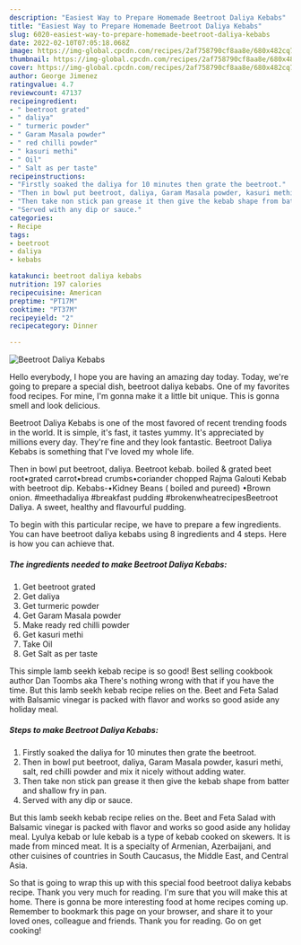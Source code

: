 ```yaml
---
description: "Easiest Way to Prepare Homemade Beetroot Daliya Kebabs"
title: "Easiest Way to Prepare Homemade Beetroot Daliya Kebabs"
slug: 6020-easiest-way-to-prepare-homemade-beetroot-daliya-kebabs
date: 2022-02-10T07:05:18.068Z
image: https://img-global.cpcdn.com/recipes/2af758790cf8aa8e/680x482cq70/beetroot-daliya-kebabs-recipe-main-photo.jpg
thumbnail: https://img-global.cpcdn.com/recipes/2af758790cf8aa8e/680x482cq70/beetroot-daliya-kebabs-recipe-main-photo.jpg
cover: https://img-global.cpcdn.com/recipes/2af758790cf8aa8e/680x482cq70/beetroot-daliya-kebabs-recipe-main-photo.jpg
author: George Jimenez
ratingvalue: 4.7
reviewcount: 47137
recipeingredient:
- " beetroot grated"
- " daliya"
- " turmeric powder"
- " Garam Masala powder"
- " red chilli powder"
- " kasuri methi"
- " Oil"
- " Salt as per taste"
recipeinstructions:
- "Firstly soaked the daliya for 10 minutes then grate the beetroot."
- "Then in bowl put beetroot, daliya, Garam Masala powder, kasuri methi, salt, red chilli powder and mix it nicely without adding water."
- "Then take non stick pan grease it then give the kebab shape from batter and shallow fry in pan."
- "Served with any dip or sauce."
categories:
- Recipe
tags:
- beetroot
- daliya
- kebabs

katakunci: beetroot daliya kebabs 
nutrition: 197 calories
recipecuisine: American
preptime: "PT17M"
cooktime: "PT37M"
recipeyield: "2"
recipecategory: Dinner

---
```



![Beetroot Daliya Kebabs](https://img-global.cpcdn.com/recipes/2af758790cf8aa8e/680x482cq70/beetroot-daliya-kebabs-recipe-main-photo.jpg)

Hello everybody, I hope you are having an amazing day today. Today, we're going to prepare a special dish, beetroot daliya kebabs. One of my favorites food recipes. For mine, I'm gonna make it a little bit unique. This is gonna smell and look delicious.

Beetroot Daliya Kebabs is one of the most favored of recent trending foods in the world. It is simple, it's fast, it tastes yummy. It's appreciated by millions every day. They're fine and they look fantastic. Beetroot Daliya Kebabs is something that I've loved my whole life.

Then in bowl put beetroot, daliya. Beetroot kebab. boiled &amp; grated beet root•grated carrot•bread crumbs•coriander chopped Rajma Galouti Kebab with beetroot dip. Kebabs-•Kidney Beans ( boiled and pureed) •Brown onion. #meethadaliya #breakfast pudding #brokenwheatrecipesBeetroot Daliya. A sweet, healthy and flavourful pudding.


To begin with this particular recipe, we have to prepare a few ingredients. You can have beetroot daliya kebabs using 8 ingredients and 4 steps. Here is how you can achieve that.

<!--inarticleads1-->

##### The ingredients needed to make Beetroot Daliya Kebabs:

1. Get  beetroot grated
1. Get  daliya
1. Get  turmeric powder
1. Get  Garam Masala powder
1. Make ready  red chilli powder
1. Get  kasuri methi
1. Take  Oil
1. Get  Salt as per taste


This simple lamb seekh kebab recipe is so good! Best selling cookbook author Dan Toombs aka There&#39;s nothing wrong with that if you have the time. But this lamb seekh kebab recipe relies on the. Beet and Feta Salad with Balsamic vinegar is packed with flavor and works so good aside any holiday meal. 

<!--inarticleads2-->

##### Steps to make Beetroot Daliya Kebabs:

1. Firstly soaked the daliya for 10 minutes then grate the beetroot.
1. Then in bowl put beetroot, daliya, Garam Masala powder, kasuri methi, salt, red chilli powder and mix it nicely without adding water.
1. Then take non stick pan grease it then give the kebab shape from batter and shallow fry in pan.
1. Served with any dip or sauce.


But this lamb seekh kebab recipe relies on the. Beet and Feta Salad with Balsamic vinegar is packed with flavor and works so good aside any holiday meal. Lyulya kebab or lule kebab is a type of kebab cooked on skewers. It is made from minced meat. It is a specialty of Armenian, Azerbaijani, and other cuisines of countries in South Caucasus, the Middle East, and Central Asia. 

So that is going to wrap this up with this special food beetroot daliya kebabs recipe. Thank you very much for reading. I'm sure that you will make this at home. There is gonna be more interesting food at home recipes coming up. Remember to bookmark this page on your browser, and share it to your loved ones, colleague and friends. Thank you for reading. Go on get cooking!
